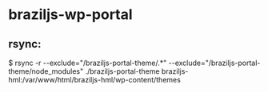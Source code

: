 # braziljs-wp-portal

## rsync:

$ rsync -r --exclude="/braziljs-portal-theme/.*" --exclude="/braziljs-portal-theme/node_modules" ./braziljs-portal-theme braziljs-hml:/var/www/html/braziljs-hml/wp-content/themes

